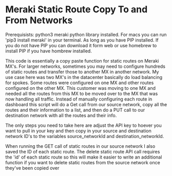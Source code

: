 # Meraki Static Route Copy To and From Networks

Prerequisists:
python3
meraki python library installed. For macs you can run 'pip3 install meraki' in your terminal. As long as you have PIP installed. If you do not have PIP you can download it form web or use homebrew to install PIP if you have hombrew installed.

This code is essentially a copy paste function for static routes on Meraki MX's. For larger networks, sometimes you may need to configure hundreds of static routes and transfer those to another MX in another network. My use case here was two MX's in the datacenter basically do load balancing for spokes. Some routes were configured on one MX and other routes configured on the other MX. This customer was moving to one MX and needed all the routes from this MX to be moved over to the MX that was now handling all traffic. Instead of manually configuring each route in dashboard this script will do a Get call from our source network, copy all the routes and their information to a list, and then do a PUT call to our destination network with all the routes and their info.

The only steps you need to take here are adjust the API key to hoever you want to pull in your key and then copy in your source and destination network ID's to the variables source_networkId and destination_networkId.

When running the GET call of static routes in our source network I also saved the ID of each static route. The delete static route API call requires the 'id' of each static route so this will make it easier to write an additional function if you want to delete static routes from the source network once they've been copied over

